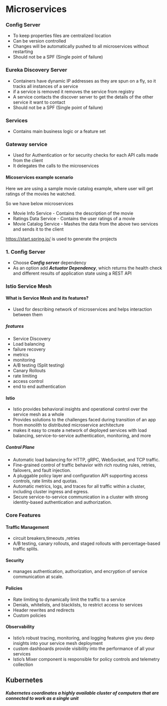 # Microservices

### Config Server
- To keep properties files are centralized location
- Can be version controlled
- Changes will be automatically pushed to all microservices without restarting
- Should not be a SPF (Single point of failure)

### Eureka Discovery Server
- Containers have dynamic IP addresses as they are spun on a fly, so it tracks all instances of a service
- if a service is removed it removes the service from registry
- A service contacts the discover server to get the details of the other service it want to contact
- Should not be a SPF (Single point of failure)

### Services
- Contains main business logic or a feature set

### Gateway service
- Used for Authentication or for security checks for each API calls made from the client
- It delegates the calls to the microservices

#### Micoservices example scenario
Here we are using a sample movie catalog example, where user will get ratings of the movies he watched.

So we have below microservices
- Movie Info Service - Contains the description of the movie
- Ratings Data Service - Contains the user ratings of a movie
- Movie Catalog Service - Mashes the data from the above two services and sends it to the client


https://start.spring.io/ is used to generate the projects

### 1. Config Server
- Choose  ***Config server*** dependency
- As an option add ***Actuator Dependency***, which returns the health check and different results of application state using a REST API


### Istio Service Mesh



#### What is Service Mesh and its features?
- Used for describing network of microservices and helps interaction between them
##### features
- Service Discovery
- Load balancing
- failure recovery
- metrics
- monitoring
- A/B testing (Split testing)
- Canary Rollouts
- rate limiting
- access control
- end to end authentication

#### Istio
- Istio provides behavioral insights and operational control over the service mesh as a whole
- Provides solutions to the challenges faced during transition of an app from monolith to distributed microservice architecture 
- makes it easy to create a network of deployed services with load balancing, service-to-service authentication, monitoring, and more
##### Control Plane
- Automatic load balancing for HTTP, gRPC, WebSocket, and TCP traffic.
- Fine-grained control of traffic behavior with rich routing rules, retries, failovers, and fault injection.
- A pluggable policy layer and configuration API supporting access controls, rate limits and quotas.
- Automatic metrics, logs, and traces for all traffic within a cluster, including cluster ingress and egress.
- Secure service-to-service communication in a cluster with strong identity-based authentication and authorization.

### Core Features
#### Traffic Management
- circuit breakers,timeouts ,retries
- A/B testing, canary rollouts, and staged rollouts with percentage-based traffic splits.

#### Security
- manages authentication, authorization, and encryption of service communication at scale.

#### Policies
- Rate limiting to dynamically limit the traffic to a service
- Denials, whitelists, and blacklists, to restrict access to services
- Header rewrites and redirects
- Custom policies

#### Observability
- Istio’s robust tracing, monitoring, and logging features give you deep insights into your service mesh deployment
- custom dashboards provide visibility into the performance of all your services
- Istio’s Mixer component is responsible for policy controls and telemetry collection

## Kubernetes
##### Kubernetes coordinates a highly available cluster of computers that are connected to work as a single unit
